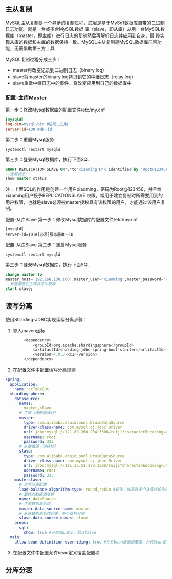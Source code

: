 ## 主从复制

MySQL主从复制是一个异步的复制过程，底层是基于MySq1数据库自带的二进制日志功能。就是一台或多台MySQL数据
库（slave，即从库）从另一台MySQL数据库（master，即主库）进行日志的复制然后再解析日志并应用到自身，最
终实现从库的数据和主库的数据保持一致。MySQL主从复制是MySQL数据库自带功能，无需借助第三方工具

MySQL复制过程分成三步：

- master将改变记录到二进制日志（binary log）
- slave将master的binary log拷贝到它的中继日志（relay log)
- slave重做中继日志中的事件，将改变应用到自己的数据库中

### 配置-主库Master

第一步：修改Mysql数据库的配置文件/etc/my.cnf

```ini
[mysqld]
log-bin=mysql-bin #启动二进制
server-id=100 #唯一id
```

第二步：重启Mysql服务
```shell
systemctl restart mysqld
```

第三步：登录Mysql数据库，执行下面SQL

```sql
GRANT REPLICATION SLAVE ON*.*to'xiaoming'@'%'identified by 'Root@123456';
--查看状态 
show master status
```

注：上面SQL的作用是创建一个用户xiaoming，密码为Root@123456，并且给xiaoming用户授予REPLICATIONSLAVE
权限。常用于建立复制时所需要用到的用户权限，也就是slave必须被master授权具有该权限的用户，才能通过该用户复
制。



配置-从库Slave
第一步：修改Mysql数据库的配置文件/etc/my.cnf

```
[mysqld]
server-id=101#[必须]服务器唯一ID
```

配置-从库Slave
第二步：重启Mysql服务

```
systemctl restart mysqld
```

第三步：登录Mysql数据库，执行下面SQL

```sql
change master to
master_host='192.168.138.100',master_user='xiaoming',master_password='Root@123456',master_log_file='mysql-bin.000001',master_1og_pos=439;
--有些需要在主库状态中获取
start slave;
```





## 读写分离

使用Sharding-JDBC实现读写分离步骤：



1. 导入maven坐标

```sql
        <dependency>
            <groupId>org.apache.shardingsphere</groupId>
            <artifactId>sharding-jdbc-spring-boot-starter</artifactId>
            <version>4.0.0-RC1</version>
        </dependency>
```

2. 在配置文件中配置读写分离规则

```yml
spring:
  application:
    name: ccTakeOut
  shardingsphere:
    datasource:
      names:
        master,slave
      # 主库（增删改操作）
      master:
        type: com.alibaba.druid.pool.DruidDataSource
        driver-class-name: com.mysql.cj.jdbc.Driver
        url: jdbc:mysql://121.89.200.204:3306/ruiji?characterEncoding=utf-8
        username: root
        password: 333
      # 从数据源（读操作）
      slave:
        type: com.alibaba.druid.pool.DruidDataSource
        driver-class-name: com.mysql.cj.jdbc.Driver
        url: jdbc:mysql://121.36.51.170:3306/ruiji?characterEncoding=utf-8
        username: root
        password: 333
    masterslave:
      # 读写分离配置
      load-balance-algorithm-type: round_robin #轮询（如果有多个从库会轮询着读）
      # 最终的数据源名称
      name: dataSource
      # 主库数据源名称
      master-data-source-name: master
      # 从库数据源名称列表，多个逗号分隔
      slave-data-source-names: slave
    props:
      sql:
        show: true #开启SQL显示，默认false
  main:
    allow-bean-definition-overriding: true #允许bean数据源覆盖，允许Bean定义覆盖很重要
```

3. 在配置文件中配置允许bean定义覆盖配置项



## 分库分表
